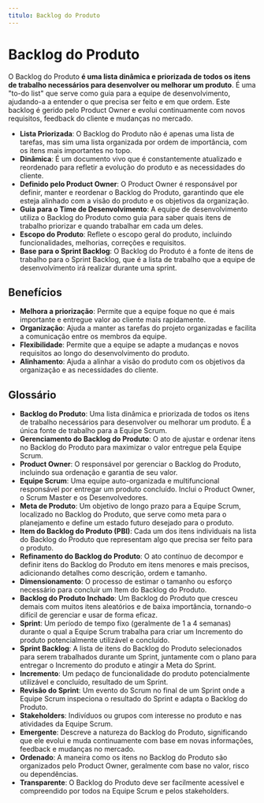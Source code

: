 ```yaml
---
titulo: Backlog do Produto
---
```


# Backlog do Produto

O Backlog do Produto **é uma lista dinâmica e priorizada de todos os itens de trabalho necessários para desenvolver ou melhorar um produto**. É uma "to-do list" que serve como guia para a equipe de desenvolvimento, ajudando-a a entender o que precisa ser feito e em que ordem. Este backlog é gerido pelo Product Owner e evolui continuamente com novos requisitos, feedback do cliente e mudanças no mercado.

- **Lista Priorizada**: O Backlog do Produto não é apenas uma lista de tarefas, mas sim uma lista organizada por ordem de importância, com os itens mais importantes no topo.
- **Dinâmica**: É um documento vivo que é constantemente atualizado e reordenado para refletir a evolução do produto e as necessidades do cliente.
- **Definido pelo Product Owner**: O Product Owner é responsável por definir, manter e reordenar o Backlog do Produto, garantindo que ele esteja alinhado com a visão do produto e os objetivos da organização.
- **Guia para o Time de Desenvolvimento**: A equipe de desenvolvimento utiliza o Backlog do Produto como guia para saber quais itens de trabalho priorizar e quando trabalhar em cada um deles.
- **Escopo do Produto**: Reflete o escopo geral do produto, incluindo funcionalidades, melhorias, correções e requisitos.
- **Base para o Sprint Backlog**: O Backlog do Produto é a fonte de itens de trabalho para o Sprint Backlog, que é a lista de trabalho que a equipe de desenvolvimento irá realizar durante uma sprint.

## Benefícios

- **Melhora a priorização**: Permite que a equipe foque no que é mais importante e entregue valor ao cliente mais rapidamente.
- **Organização**: Ajuda a manter as tarefas do projeto organizadas e facilita a comunicação entre os membros da equipe.
- **Flexibilidade**: Permite que a equipe se adapte a mudanças e novos requisitos ao longo do desenvolvimento do produto.
- **Alinhamento**: Ajuda a alinhar a visão do produto com os objetivos da organização e as necessidades do cliente.

## Glossário

- **Backlog do Produto**: Uma lista dinâmica e priorizada de todos os itens de trabalho necessários para desenvolver ou melhorar um produto. É a única fonte de trabalho para a Equipe Scrum.
- **Gerenciamento do Backlog do Produto**: O ato de ajustar e ordenar itens no Backlog do Produto para maximizar o valor entregue pela Equipe Scrum.
- **Product Owner**: O responsável por gerenciar o Backlog do Produto, incluindo sua ordenação e garantia de seu valor.
- **Equipe Scrum**: Uma equipe auto-organizada e multifuncional responsável por entregar um produto concluído. Inclui o Product Owner, o Scrum Master e os Desenvolvedores.
- **Meta de Produto**: Um objetivo de longo prazo para a Equipe Scrum, localizado no Backlog do Produto, que serve como meta para o planejamento e define um estado futuro desejado para o produto.
- **Item do Backlog do Produto (PBI)**: Cada um dos itens individuais na lista do Backlog do Produto que representam algo que precisa ser feito para o produto.
- **Refinamento do Backlog do Produto**: O ato contínuo de decompor e definir itens do Backlog do Produto em itens menores e mais precisos, adicionando detalhes como descrição, ordem e tamanho.
- **Dimensionamento**: O processo de estimar o tamanho ou esforço necessário para concluir um Item do Backlog do Produto.
- **Backlog do Produto Inchado**: Um Backlog do Produto que cresceu demais com muitos itens aleatórios e de baixa importância, tornando-o difícil de gerenciar e usar de forma eficaz.
- **Sprint**: Um período de tempo fixo (geralmente de 1 a 4 semanas) durante o qual a Equipe Scrum trabalha para criar um Incremento do produto potencialmente utilizável e concluído.
- **Sprint Backlog**: A lista de itens do Backlog do Produto selecionados para serem trabalhados durante um Sprint, juntamente com o plano para entregar o Incremento do produto e atingir a Meta do Sprint.
- **Incremento**: Um pedaço de funcionalidade do produto potencialmente utilizável e concluído, resultado de um Sprint.
- **Revisão do Sprint**: Um evento do Scrum no final de um Sprint onde a Equipe Scrum inspeciona o resultado do Sprint e adapta o Backlog do Produto.
- **Stakeholders**: Indivíduos ou grupos com interesse no produto e nas atividades da Equipe Scrum.
- **Emergente**: Descreve a natureza do Backlog do Produto, significando que ele evolui e muda continuamente com base em novas informações, feedback e mudanças no mercado.
- **Ordenado**: A maneira como os itens no Backlog do Produto são organizados pelo Product Owner, geralmente com base no valor, risco ou dependências.
- **Transparente**: O Backlog do Produto deve ser facilmente acessível e compreendido por todos na Equipe Scrum e pelos stakeholders.


